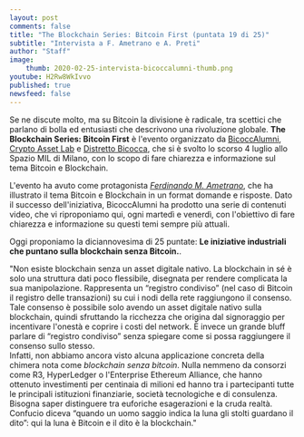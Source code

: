 ```yaml
---
layout: post
comments: false
title: "The Blockchain Series: Bitcoin First (puntata 19 di 25)"
subtitle: "Intervista a F. Ametrano e A. Preti"
author: "Staff"
image:
    thumb: 2020-02-25-intervista-bicoccalumni-thumb.png
youtube: H2Rw8WkIvvo
published: true
newsfeed: false
---
```


Se ne discute molto, ma su Bitcoin la divisione è radicale, tra scettici che parlano di bolla ed entusiasti che descrivono una rivoluzione globale. **The Blockchain Series: Bitcoin First** è l'evento organizzato da [BicoccAlumni](https://www.bicoccalumni.it/), [Crypto Asset Lab](https://cryptoassetlab.diseade.unimib.it/) e [Distretto Bicocca](https://www.distrettobicocca.it/), che si è svolto lo scorso 4 luglio allo Spazio MIL di Milano, con lo scopo di fare chiarezza e informazione sul tema Bitcoin e Blockchain.

L'evento ha avuto come protagonista [*Ferdinando M. Ametrano*](https://www.ametrano.net), che ha illustrato il tema Bitcoin e Blockchain in un format domande e risposte. Dato il successo dell'iniziativa, BicoccAlumni ha prodotto una serie di contenuti video, che vi riproponiamo qui, ogni martedì e venerdì, con l'obiettivo di fare chiarezza e informazione su questi temi sempre più attuali.

Oggi proponiamo la diciannovesima di 25 puntate: **Le iniziative industriali che puntano sulla blockchain senza Bitcoin.**.

"Non esiste blockchain senza un asset digitale nativo. La blockchain in sé è solo una struttura dati poco flessibile, disegnata per rendere complicata la sua manipolazione. Rappresenta un “registro condiviso” (nel caso di Bitcoin il registro delle transazioni) su cui i nodi della rete raggiungono il consenso. Tale consenso è possibile solo avendo un asset digitale nativo sulla blockchain, quindi sfruttando la ricchezza che origina dal signoraggio per incentivare l'onestà e coprire i costi del network. È invece un grande bluff parlare di “registro condiviso” senza spiegare come si possa raggiungere il consenso sullo stesso.  
Infatti, non abbiamo ancora visto alcuna applicazione concreta della chimera nota come _blockchain senza bitcoin_. Nulla nemmeno da consorzi come R3, HyperLedger o l'Enterprise Ethereum Alliance, che hanno ottenuto investimenti per centinaia di milioni ed hanno tra i partecipanti tutte le principali istituzioni finanziarie, società tecnologiche e di consulenza. Bisogna saper distinguere tra euforiche esagerazioni e la cruda realtà. Confucio diceva “quando un uomo saggio indica la luna gli stolti guardano il dito”: qui la luna è Bitcoin e il dito è la blockchain."
